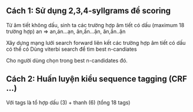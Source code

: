 ## Cách 1: Sử dụng 2,3,4-syllgrams để scoring

Từ âm tiết không dấu, sinh ta các trường hợp âm tiết có dấu (maximum 18 trường hợp)
an => an,án...ạn, ân,ấn...ận, ăn,ắn..ặn

Xây dựng mạng lưới search forward liên kết các trường hợp âm tiết có dấu có thể có
Dùng viterbi search để tìm best n-candiates

Cho người dùng chọn trong best n-candidates đó.


## Cách 2: Huấn luyện kiểu sequence tagging (CRF ...)

Với tags là tổ hợp dấu (3) + thanh (6) (tổng 18 tags)
